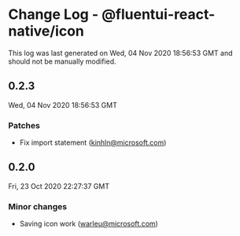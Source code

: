 # Change Log - @fluentui-react-native/icon

This log was last generated on Wed, 04 Nov 2020 18:56:53 GMT and should not be manually modified.

<!-- Start content -->

## 0.2.3

Wed, 04 Nov 2020 18:56:53 GMT

### Patches

- Fix import statement (kinhln@microsoft.com)

## 0.2.0

Fri, 23 Oct 2020 22:27:37 GMT

### Minor changes

- Saving icon work (warleu@microsoft.com)
